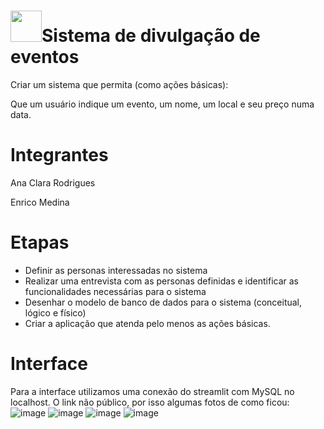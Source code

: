 # <img src ="https://github.com/anacgr05/PUCSP/assets/151938722/250308aa-8056-497f-9d86-38c77fc79974" width = "50" />Sistema de divulgação de eventos 

Criar um sistema que permita (como ações básicas): 

Que um usuário indique um evento, um nome, um local e seu preço numa data. 

# Integrantes
Ana Clara Rodrigues

Enrico Medina
 
# Etapas

- Definir as personas interessadas no sistema
- Realizar uma entrevista com as personas definidas  e identificar as funcionalidades necessárias para o sistema
- Desenhar o modelo de banco de dados para o sistema (conceitual, lógico e físico)
- Criar a aplicação que atenda pelo menos as ações básicas. 

# Interface
Para a interface utilizamos uma conexão do streamlit com MySQL no localhost.
O link não público, por isso algumas fotos de como ficou:
![image](https://github.com/anacgr05/PUCSP/assets/151938722/dfc18507-5185-4572-8dab-9f96f7c97641)
![image](https://github.com/anacgr05/PUCSP/assets/151938722/897e9f2e-d5c9-4728-97bb-6f551a3abd94)
![image](https://github.com/anacgr05/PUCSP/assets/151938722/52d53558-df1f-40ec-b091-55fcce24b51b)
![image](https://github.com/anacgr05/PUCSP/assets/151938722/52d27030-5b33-4611-a5fc-6b0da1877a9f)
